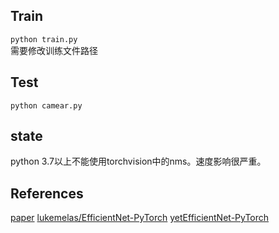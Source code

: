 ## Train
`python train.py`  
 需要修改训练文件路径
## Test
`python camear.py`  
## state
python 3.7以上不能使用torchvision中的nms。速度影响很严重。
## References
[paper](https://arxiv.org/abs/1911.09070)
[lukemelas/EfficientNet-PyTorch](https://github.com/lukemelas/EfficientNet-PyTorch)
[yetEfficientNet-PyTorch ](https://github.com/zylo117/Yet-Another-Efficient-Pytorch)

